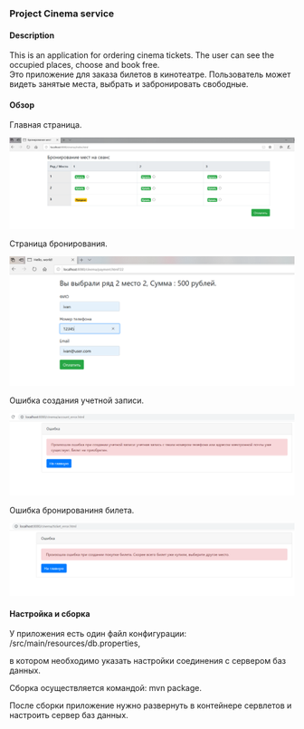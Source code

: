 ### Project Cinema service

#### Description

This is an application for ordering cinema tickets.
The user can see the occupied places,
choose and book free.<br>
Это приложение для заказа билетов в кинотеатре.
Пользователь может видеть занятые места, 
выбрать и забронировать свободные.


#### Обзор

Главная страница.

![ScreenShot](images/main.png)

Страница бронирования.

![ScreenShot](images/order.png)

Ошибка создания учетной записи.

![ScreenShot](images/acc_error.png)

Ошибка бронированиня билета.

![ScreenShot](images/ticket_error.png)

#### Настройка и сборка

У приложения есть один файл конфигурации: /src/main/resources/db.properties,

в котором необходимо указать настройки соединения с сервером баз данных.

Сборка осуществляется командой: mvn package.

После сборки приложение нужно развернуть в контейнере сервлетов и настроить сервер баз данных.